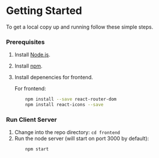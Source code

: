 # Getting Started

To get a local copy up and running follow these simple steps.

### Prerequisites

1. Install [Node.js](https://nodejs.org/en/download/).
2. Install [npm](https://www.npmjs.com/get-npm).
3. Install depenencies for frontend.

    For frontend:

    ```bash
        npm install --save react-router-dom
        npm install react-icons --save
    ```
### Run Client Server

1. Change into the repo directory: `cd frontend`
2. Run the node server (will start on port 3000 by default):
    ```bash
        npm start
    ```
